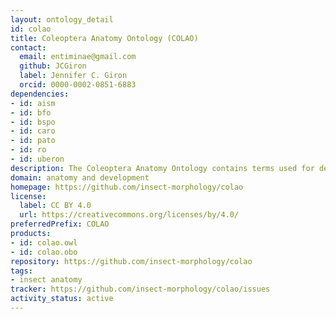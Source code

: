 ```yaml
---
layout: ontology_detail
id: colao
title: Coleoptera Anatomy Ontology (COLAO)
contact:
  email: entiminae@gmail.com
  github: JCGiron
  label: Jennifer C. Giron
  orcid: 0000-0002-0851-6883
dependencies:
- id: aism
- id: bfo
- id: bspo
- id: caro
- id: pato
- id: ro
- id: uberon
description: The Coleoptera Anatomy Ontology contains terms used for describing the anatomy and phenotype of beetles in biodiversity research. It has been built using the Ontology Develoment Kit, with the Ontology for the Anatomy of the Insect Skeleto-Muscular system (AISM) as a backbone.
domain: anatomy and development
homepage: https://github.com/insect-morphology/colao
license:
  label: CC BY 4.0
  url: https://creativecommons.org/licenses/by/4.0/
preferredPrefix: COLAO
products:
- id: colao.owl
- id: colao.obo
repository: https://github.com/insect-morphology/colao
tags:
- insect anatomy
tracker: https://github.com/insect-morphology/colao/issues
activity_status: active
---
```

